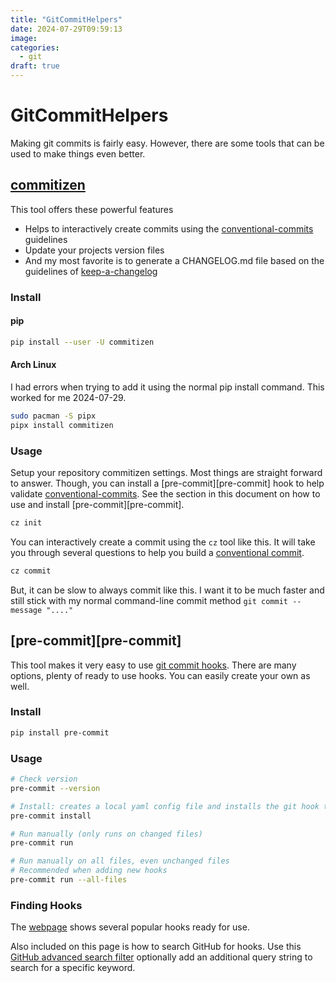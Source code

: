 ```yaml
---
title: "GitCommitHelpers"
date: 2024-07-29T09:59:13
image:
categories:
  - git
draft: true
---
```


# GitCommitHelpers

Making git commits is fairly easy. However, there are some tools that can be
used to make things even better.

## [commitizen](https://commitizen-tools.github.io/commitizen/)

This tool offers these powerful features

- Helps to interactively create commits using the [conventional-commits][conventional-commits]
  guidelines
- Update your projects version files
- And my most favorite is to generate a CHANGELOG.md file based on the
  guidelines of [keep-a-changelog][keep-a-changelog.md]

### Install

#### pip

```sh
pip install --user -U commitizen
```

#### Arch Linux

I had errors when trying to add it using the normal pip install command.
This worked for me 2024-07-29.

```sh
sudo pacman -S pipx
pipx install commitizen
```

### Usage

Setup your repository commitizen settings.
Most things are straight forward to answer.
Though, you can install a [pre-commit][pre-commit] hook to help validate
[conventional-commits][conventional-commits]. See the section in this document
on how to use and install [pre-commit][pre-commit].

```sh
cz init
```

You can interactively create a commit using the `cz` tool like this. It will
take you through several questions to help you build a
[conventional commit][conventional-commits].

```sh
cz commit
```

But, it can be slow to always commit like this. I want it to be much faster and
still stick with my normal command-line commit method `git commit --message "...."`

## [pre-commit][pre-commit]

This tool makes it very easy to use [git commit hooks][git-hooks].
There are many options, plenty of ready to use hooks. You can easily create your
own as well.

### Install

```sh
pip install pre-commit
```

### Usage

```sh
# Check version
pre-commit --version
```

```sh
# Install: creates a local yaml config file and installs the git hook to .git/hooks/pre-commit
pre-commit install
```

```sh
# Run manually (only runs on changed files)
pre-commit run

# Run manually on all files, even unchanged files
# Recommended when adding new hooks
pre-commit run --all-files
```

### Finding Hooks

The [webpage](https://pre-commit.com/hooks.html) shows several popular hooks
ready for use.

Also included on this page is how to search GitHub for hooks.
Use this [GitHub advanced search filter](https://github.com/search?q=path%3A.pre-commit-hooks.yaml+language%3AYAML&type=code&l=YAML)
optionally add an additional query string to search for a specific keyword.

[git-hooks]: https://git-scm.com/book/en/v2/Customizing-Git-Git-Hooks
[conventional-commits]: https://www.conventionalcommits.org/en/v1.0.0/
[keep-a-changelog.md]: https://keepachangelog.com/
[semantic-versioning]: https://semver.org/
